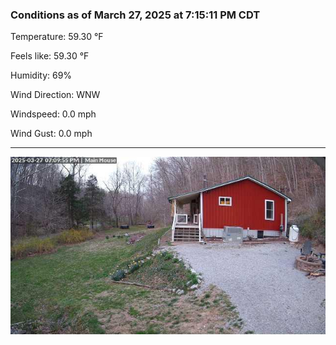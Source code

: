 ### Conditions as of March 27, 2025 at 7:15:11 PM CDT 

Temperature: 59.30 &deg;F

Feels like: 59.30 &deg;F

Humidity: 69%

Wind Direction: WNW

Windspeed: 0.0 mph

Wind Gust: 0.0 mph

---

<img src="./images/latest.jpeg"/>

